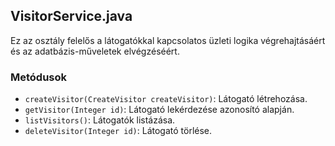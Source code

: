## VisitorService.java

Ez az osztály felelős a látogatókkal kapcsolatos üzleti logika végrehajtásáért és az adatbázis-műveletek elvégzéséért.

### Metódusok
- `createVisitor(CreateVisitor createVisitor)`: Látogató létrehozása.
- `getVisitor(Integer id)`: Látogató lekérdezése azonosító alapján.
- `listVisitors()`: Látogatók listázása.
- `deleteVisitor(Integer id)`: Látogató törlése.
